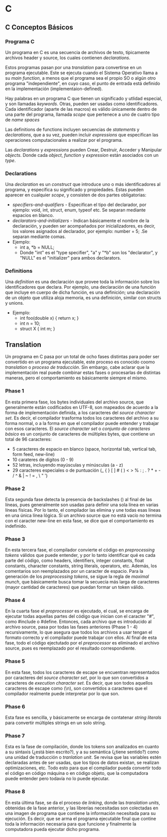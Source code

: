 # C

## C Conceptos Básicos
### Programa C
Un programa en C es una secuencia de archivos de texto, típicamente archivos header y source, los cuales contienen *declarations*.

Estos programas pasan por una *translation* para convertirse en un programa ejecutable. Este se ejecuta cuando el Sistema Operativo llama a su *main function*, a menos que el programa sea el propio SO o algún otro programa "independiente", en cuyo caso, el punto de entrada está definido en la implementación (implementaion-defined).

Hay palabras en un programa C que tienen un significado y utlidad especial, y son llamadas *keywords*. Otras, pueden ser usadas como identificadores.
Cada identificador (aparte de las macros) es válido únicamente dentro de una parte del programa, llamada *scope* que pertenece a uno de cuatro tipo de *name spaces*

Las definitions de functions incluyen secuencias de *statements* y *declarations*, que a su vez, pueden incluir *expressions* que especifican las operaciones computacionales a realizar por el programa.

Las *declarations* y *expressions* pueden Crear, Destruir, Acceder y Manipular *objects*. Donde cada *object*, *function* y *expression* están asociados con un *type*.

### Declarations
Una *declaration* es un *construct* que introduce uno o más identificadores al programa, y especifica su significado y propiedades. Estas pueden aparecer en cualquier *scope*, y consisten de dos partes obligatorias:
* *specifiers-and-qualifiers* - Especifican el tipo del declarador, por ejemplo: void, int, struct, enum, typeof etc. Se separan mediante espacios en blanco.
* *declarators-and-initializers* - Indican básicamente el nombre de la declaración, y pueden ser acompañados por inicializadores, es decir, los valores asignados al declarador, por ejemplo: number = 5; .Se separan mediante comas.
* Ejemplo:
    * int a, *b = NULL;
    * Donde "int" es el "type specifier", "a" y "*b" son los "declarator", y "NULL" es el "initializer" para ambos declarators.

### Definitions
Una *definition* es una declaración que provee toda la información sobre los identificadores que declara. Por ejemplo, una declaración de una función que incluye en cuerpo de dicha función, es una definición; una declaración de un objeto que utiliza aloja memoria, es una definición, similar con structs y unions.
* Ejemplo:
    * int foo(double x) { return x; }
    * int n = 10;
    * struct X { int m; }

## Translation
Un programa en C pasa por un total de ocho fases distintas para poder ser convertido en un programa ejecutable, este proceso es conocido coomo *translation* o *proceso de traducción*. Sin embargo, cabe aclarar que la implementación real puede combinar estas fases o procesarlas de distintas maneras, pero el comportamiento es básicamente siempre el mismo.
### Phase 1
En esta primera fase, los bytes individuales del archivo source, que generalmente están codificados en UTF-8, son mapeados de acuerdo a la forma de implementación definida, a los caracteres del *source character set*. Es decir, el compilador trasforma todos los caracteres del archivo a su forma normal, o a la forma en que el compilador puede entender y trabajar con esos caracteres.
El *source character set* o *conjunto de caracteres básico* es un conjunto de caracteres de múltiples bytes, que contiene un total de 96 caracteres:
* 5 caracteres de espacio en blanco (space, horizontal tab, vertical tab, form feed, new-line)
* 10 carateres de dígitos (0 - 9)
* 52 letras, incluyendo mayúsculas y minúsculas (a - z)
* 29 caracteres especiales o de puntuación (_ { } [ ] # ( ) < > % : ; . ? * + - / ^ & | ~ ! = , \ " ')

### Phase 2
Esta segunda fase detecta la presencia de backslashes (\) al final de las líneas, pues generalmente son usadas para definir una sola línea en varias líneas físicas. Por lo tanto, el compilador las elimina y une todas esas líneas en una única línea lógica.
Si un archivo source que no está vacío no termina con el caracter new-line en esta fase, se dice que el comportamiento es indefinido.

### Phase 3
En esta tercera fase, el compilador convierte el código en *preprocessing tokens* válidos que puede entender, y por lo tanto identificar qué es cada parte del código, como headers, identifiers, integer constants, float constants, character constants, string literals, operators, etc. Además, los comentarios son reemplazados por un caracter de espacio.
Para la generación de los *preprocessing tokens*, se sigue la regla de *maximal munch*, que básicamente busca tomar la secuecia más larga de caracteres (mayor cantidad de caracteres) que puedan formar un token válido.

### Phase 4
En la cuarta fase el *proprocessor* es ejecutado, el cual, se encarga de ejecutar todas aquellas partes del código que inician con el caracter "#", como #include o #define. Entonces, cada archivo que es introducido al archivo source, pasa por todas las fases anteriores (Phase 1 - 4) recursivamente, lo que asegura que todos los archivos a usar tengan el formato correcto y el compilador puede trabajar con ellos.
Al final de esta fase, todo el código ejectutado por el *preprocessor* es eliminado el archivo source, pues es reemplazado por el resultado correspondiente.

### Phase 5
En esta fase, todos los caracteres de escape se encuentran representados por caracteres del *source character set*, por lo que son convertidos a caracteres de *execution character set*. Es decir, que son todos aquellos caracteres de escape como (\n), son convertidos a caracteres que el compilador realmente puede interpretar por lo que son.

### Phase 6
Esta fase es sencilla, y básicamente se encarga de contatenar *string literals* para convertir múltiples strings en un solo string.

### Phase 7
Esta es la fase de compilación, donde los tokens son analizados en cuanto a su sintaxis (¿está bien escrito?), y a su semántica (¿tiene sentido?) como una unidad de traducción o *tranlation unit*.
Se revisa que las variables estén declaradas antes de ser usadas, que los tipos de datos existan, se realizan optimizaciones, etc. Todo esto para que el compilador pueda convertir todo el código en código máquina o en código objeto, que la computadora puede entender pero todavía no lo puede ejecutar.

### Phase 8
En esta última fase, se da el proceso de *linking*, donde las *translation units*, obtenidas de la fase anterior, y las librerías necesitadas son colectadas en una imagen de programa que contiene la información necesitada para su ejecución. Es decir, que se arma el programa ejecutable final que contine toda la información necesaria para que funcione y finalmente la computadora pueda ejecutar dicho programa.
